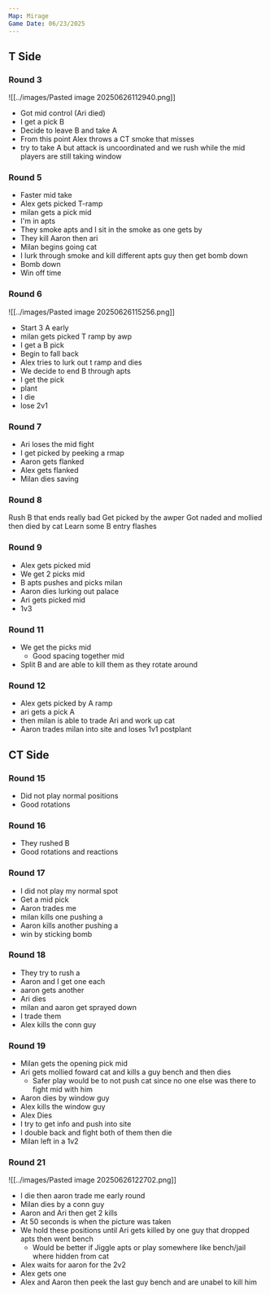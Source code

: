 ```yaml
---
Map: Mirage
Game Date: 06/23/2025
---
```


## T Side


### Round 3 

![[../images/Pasted image 20250626112940.png]]
- Got mid control (Ari died)
- I get a pick B
- Decide to leave B and take A
- From this point Alex throws a CT smoke that misses
- try to take A but attack is uncoordinated and we rush while the mid players are still taking window 

### Round 5 
- Faster mid take
- Alex gets picked T-ramp
- milan gets a pick mid 
- I'm in apts
- They smoke apts and I sit in the smoke as one gets by
- They kill Aaron then ari
- Milan begins going cat
- I lurk through smoke and kill different apts guy then get bomb down 
- Bomb down
- Win off time 
### Round 6
![[../images/Pasted image 20250626115256.png]]
- Start 3 A early
- milan gets picked T ramp by awp 
- I get a B pick
- Begin to fall back 
- Alex tries to lurk out t ramp and dies
- We decide to end B through apts
- I get the pick
- plant
- I die
- lose 2v1


### Round 7
- Ari loses the mid fight
- I get picked by peeking a rmap 
- Aaron gets flanked 
- Alex gets flanked
- Milan dies saving 

### Round 8
Rush B that ends really bad 
Get picked by the awper 
Got naded and mollied then died by cat
Learn some B entry flashes 


### Round 9

- Alex gets picked mid  
- We get 2 picks mid
- B apts pushes and picks milan
- Aaron dies lurking out palace
- Ari gets picked mid 
- 1v3

### Round 11

- We get the picks mid
	- Good spacing together mid 
- Split B and are able to kill them as they rotate around 

### Round 12
- Alex gets picked by A ramp
- ari gets a pick A
- then milan is able to trade Ari and work up cat
- Aaron trades milan into site and loses 1v1 postplant
## CT Side

### Round 15
- Did not play normal positions 
- Good rotations

### Round  16
- They rushed B
- Good rotations and reactions 

### Round 17
- I did not play my normal spot
- Get a mid pick
- Aaron trades me
- milan kills one pushing a
- Aaron kills another pushing a
- win by sticking bomb 

### Round 18 
- They try to rush a
- Aaron and I get one each
- aaron gets another 
- Ari dies
- milan and aaron get sprayed down
- I trade them
- Alex kills the conn guy

### Round 19
- Milan gets the opening pick mid
- Ari gets mollied foward cat and kills a guy bench and then dies
	- Safer play would be to not push cat since no one else was there to fight mid with him
- Aaron dies by window guy
- Alex kills the window guy
- Alex Dies
- I try to get info and push into site
- I double back and fight both of them then die
- Milan left in a 1v2

### Round 21

![[../images/Pasted image 20250626122702.png]]
- I die then aaron trade me early round
- Milan dies by a conn guy 
- Aaron and Ari then get 2 kills
- At 50 seconds is when the picture was taken
- We hold these positions until Ari gets killed by one guy that dropped apts then went bench
	- Would be better if Jiggle apts or play somewhere like bench/jail where hidden from cat
- Alex waits for aaron for the 2v2
- Alex gets one
- Alex and Aaron then peek the last guy bench and are unabel to kill him